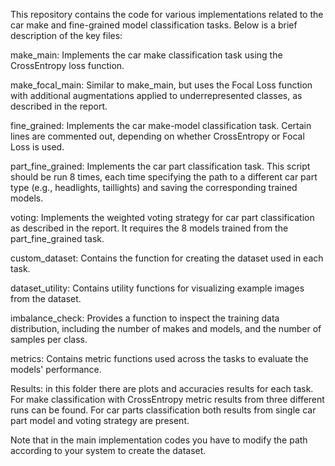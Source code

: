 This repository contains the code for various implementations related to the car make and fine-grained model classification tasks. Below is a brief description of the key files:

make_main: Implements the car make classification task using the CrossEntropy loss function.

make_focal_main: Similar to make_main, but uses the Focal Loss function with additional augmentations applied to underrepresented classes, as described in the report.

fine_grained: Implements the car make-model classification task. Certain lines are commented out, depending on whether CrossEntropy or Focal Loss is used.

part_fine_grained: Implements the car part classification task. This script should be run 8 times, each time specifying the path to a different car part type (e.g., headlights, taillights) and saving the corresponding trained models.

voting: Implements the weighted voting strategy for car part classification as described in the report. It requires the 8 models trained from the part_fine_grained task.

custom_dataset: Contains the function for creating the dataset used in each task.

dataset_utility: Contains utility functions for visualizing example images from the dataset.

imbalance_check: Provides a function to inspect the training data distribution, including the number of makes and models, and the number of samples per class.

metrics: Contains metric functions used across the tasks to evaluate the models' performance.

Results: in this folder there are plots and accuracies results for each task. For make classification with CrossEntropy metric results from three different runs can be found. For car parts classification both results from single car part model and voting strategy are present. 

Note that in the main implementation codes you have to modify the path according to your system to create the dataset. 
